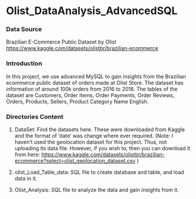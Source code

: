 # Olist_DataAnalysis_AdvancedSQL

### Data Source

Brazilian E-Commerce Public Dataset by Olist
https://www.kaggle.com/datasets/olistbr/brazilian-ecommerce

### Introduction

In this project, we use advanced MySQL to gain insights from the Brazilian ecommerce public dataset of orders made at Olist Store. The dataset has information of around 100k orders from 2016 to 2018. The tables of the dataset are Customers, Order Items, Order Payments, Order Reviews, Orders, Products, Sellers, Product Category Name English.

### Directories Content

1.	DataSet: Find the datasets here. These were downloaded from Kaggle and the format of ‘date’ was change where ever required. 
(Note: I haven’t used the geolocation dataset for this project. Thus, not uploading its data file. However, if you wish to, then you can download it from here:
https://www.kaggle.com/datasets/olistbr/brazilian-ecommerce?select=olist_geolocation_dataset.csv )

2.	olist_Load_Table_data: SQL file to create database and table, and load data in it.
3.	 Olist_Analysis: SQL file to analyze the data and gain insights from it.
